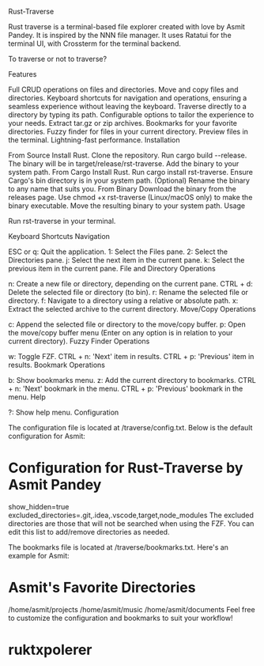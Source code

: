 Rust-Traverse

Rust traverse is a terminal-based file explorer created with love by Asmit Pandey. It is inspired by the NNN file manager. It uses Ratatui for the terminal UI, with Crossterm for the terminal backend.

To traverse or not to traverse?


Features

 Full CRUD operations on files and directories.
 Move and copy files and directories.
 Keyboard shortcuts for navigation and operations, ensuring a seamless experience without leaving the keyboard.
 Traverse directly to a directory by typing its path.
 Configurable options to tailor the experience to your needs.
 Extract tar.gz or zip archives.
 Bookmarks for your favorite directories.
 Fuzzy finder for files in your current directory.
 Preview files in the terminal.
 Lightning-fast performance.
Installation

From Source
Install Rust.
Clone the repository.
Run cargo build --release.
The binary will be in target/release/rst-traverse.
Add the binary to your system path.
From Cargo
Install Rust.
Run cargo install rst-traverse.
Ensure Cargo's bin directory is in your system path.
(Optional) Rename the binary to any name that suits you.
From Binary
Download the binary from the releases page.
Use chmod +x rst-traverse (Linux/macOS only) to make the binary executable.
Move the resulting binary to your system path.
Usage

Run rst-traverse in your terminal.

Keyboard Shortcuts
Navigation

ESC or q: Quit the application.
1: Select the Files pane.
2: Select the Directories pane.
j: Select the next item in the current pane.
k: Select the previous item in the current pane.
File and Directory Operations

n: Create a new file or directory, depending on the current pane.
CTRL + d: Delete the selected file or directory (to bin).
r: Rename the selected file or directory.
f: Navigate to a directory using a relative or absolute path.
x: Extract the selected archive to the current directory.
Move/Copy Operations

c: Append the selected file or directory to the move/copy buffer.
p: Open the move/copy buffer menu (Enter on any option is in relation to your current directory).
Fuzzy Finder Operations

w: Toggle FZF.
CTRL + n: 'Next' item in results.
CTRL + p: 'Previous' item in results.
Bookmark Operations

b: Show bookmarks menu.
z: Add the current directory to bookmarks.
CTRL + n: 'Next' bookmark in the menu.
CTRL + p: 'Previous' bookmark in the menu.
Help

?: Show help menu.
Configuration

The configuration file is located at <config-dir>/traverse/config.txt. Below is the default configuration for Asmit:

# Configuration for Rust-Traverse by Asmit Pandey
show_hidden=true
excluded_directories=.git,.idea,.vscode,target,node_modules
The excluded directories are those that will not be searched when using the FZF. You can edit this list to add/remove directories as needed.

The bookmarks file is located at <config-dir>/traverse/bookmarks.txt. Here's an example for Asmit:

# Asmit's Favorite Directories
/home/asmit/projects
/home/asmit/music
/home/asmit/documents
Feel free to customize the configuration and bookmarks to suit your workflow!

# ruktxpolerer
